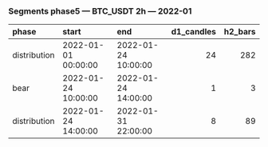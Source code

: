 ### Segments phase5 — BTC_USDT 2h — 2022-01

| phase        | start               | end                 |   d1_candles |   h2_bars |
|:-------------|:--------------------|:--------------------|-------------:|----------:|
| distribution | 2022-01-01 00:00:00 | 2022-01-24 10:00:00 |           24 |       282 |
| bear         | 2022-01-24 10:00:00 | 2022-01-24 14:00:00 |            1 |         3 |
| distribution | 2022-01-24 14:00:00 | 2022-01-31 22:00:00 |            8 |        89 |